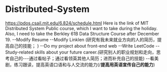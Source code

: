 # Distributed-System
https://pdos.csail.mit.edu/6.824/schedule.html
Here is the link of MIT Distributed System Public course, which I want to take during the holiday.  
Also, I need to take the Berkley 61B Data Structure Course after December 19.
--Modify Resume
--Modify Linklen (研究有我未来就业方向的人的简历，提高自己的技能； )
--Do my project about front-end web
--Write LeetCode
--Study-related skills about your future career.(研究别人的职业规划和走向，思考自己的---通过看帖子；通过看领英其他人简历；进而补充自己的技能)
--看美剧，练习跟读，提高英语口语和与人交流的能力(/**提高用英语宣传自己的能力**)

